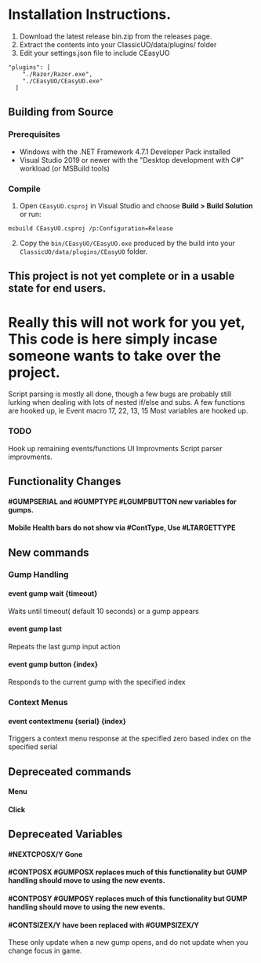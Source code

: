 ﻿# Installation Instructions.

1. Download the latest release bin.zip from the releases page.
2. Extract the contents into your ClassicUO/data/plugins/ folder
3. Edit your settings.json file to include CEasyUO
```   
"plugins": [
    "./Razor/Razor.exe",
    "./CEasyUO/CEasyUO.exe"
  ]
```

## Building from Source

### Prerequisites
- Windows with the .NET Framework 4.7.1 Developer Pack installed
- Visual Studio 2019 or newer with the "Desktop development with C#" workload (or MSBuild tools)

### Compile
1. Open `CEasyUO.csproj` in Visual Studio and choose **Build > Build Solution** or run:
```
msbuild CEasyUO.csproj /p:Configuration=Release
```
2. Copy the `bin/CEasyUO/CEasyUO.exe` produced by the build into your `ClassicUO/data/plugins/CEasyUO` folder.

## This project is not yet complete or in a usable state for end users.

# Really this will not work for you yet, This code is here simply incase someone wants to take over the project.
Script parsing is mostly all done, though a few bugs are probably still lurking when dealing with lots of nested if/else and subs.
A few functions are hooked up, ie Event macro 17, 22, 13, 15
Most variables are hooked up.

### TODO
Hook up remaining events/functions
UI Improvments
Script parser improvments.

## Functionality Changes
#### #GUMPSERIAL and #GUMPTYPE #LGUMPBUTTON new variables for gumps.

#### Mobile Health bars do not show via #ContType, Use #LTARGETTYPE


## New commands

### Gump Handling

#### event gump wait {timeout}
Waits until timeout( default 10 seconds) or a gump appears

#### event gump last
Repeats the last gump input action

#### event gump button {index}
Responds to the current gump with the specified index


### Context Menus

#### event contextmenu {serial} {index}
Triggers a context menu response at the specified zero based index on the specified serial


## Depreceated commands

#### Menu
#### Click

## Depreceated Variables

#### #NEXTCPOSX/Y Gone 
#### #CONTPOSX #GUMPOSX replaces much of this functionality but GUMP handling should move to using the new events.
#### #CONTPOSY #GUMPOSY replaces much of this functionality but GUMP handling should move to using the new events.
#### #CONTSIZEX/Y have been replaced with #GUMPSIZEX/Y
These only update when a new gump opens, and do not update when you change focus in game.



